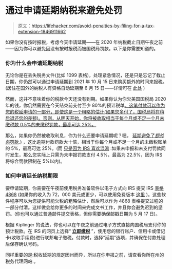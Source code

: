 # 通过申请延期纳税来避免处罚

> 原文：<https://lifehacker.com/avoid-penalties-by-filing-for-a-tax-extension-1846911662>

如果你没有按时报税，考虑今天申请延期——在 2020 年纳税截止日期午夜之前——因为你可以避免因没有按时报税而被国税局罚款。以下是你需要知道的。



### **你为什么会申请延期纳税**

无论你是在丢失税务文件(比如 1099 表格)，处理紧急情况，还是只是忘记了截止日期，你仍然可以通过申请延期到 2021 年 10 月 15 日来购买额外的时间来报税。(居住在国外的纳税人有资格自动延期至 6 月 15 日——详情可在 [此处](https://www.kiplinger.com/taxes/tax-deadline/601054/tax-extension-how-to-get-extra-time-to-file-your-taxes#:~:text=File%20Form%204868%20or%20Pay,4868%20by%20mail%20or%20electronically.) )

然而，这并不意味着你的税款今天还没有到期。如果你认为你欠美国国税局 2020 年的钱，你仍然需要在今天结束前支付至少 80%的预计税单[。这笔付款可以作为您的税延申请的一部分，即使这是一个粗略的估计(如果您多付了，国税局将在稍后退还您的差额)。否则，从明天开始，你将被收取相当于每个月或不足一个月未缴税款 0.5%的未缴税罚款，最高可达 25%。](https://www.efile.com/tax-penalties/) 

那么，如果你仍然被收取利息，你为什么还要申请延期呢？嗯， [延期避免了*额外的*罚款](https://www.taxdebthelp.com/tax-problems/unfiled-tax-returns/failure-to-file-penalty#:~:text=With%20an%20extension%2C%20you%20avoid,what%20you%20paid%20last%20year).) ，这比逾期付款罚款大十倍，相当于你每个月或不足一个月的未缴税账单的 5%，最高可达 25%。(而 [只是因为 IRS 喜欢混淆](https://www.irs.gov/irm/part8/irm_08-017-007) :如果未申报和未支付罚款同时发生，那么您实际上只需为未申报罚款支付 4.5%，最高为 22.5%，因为 IRS 将综合罚款限制在 5%以内)。

### **如何申请延长纳税期限**

要申请延期，你需要在午夜前使用税务准备软件以电子方式向 IRS 提交 IRS [表格 4868](https://www.irs.gov/pub/irs-pdf/f4868.pdf) (如果你的收入为 72，000 美元或更少，可以使用免费版本 [这里](https://www.irs.gov/filing/free-file-do-your-federal-taxes-for-free) )。这些软件程序可以为您提供可能欠税的粗略估计，然后可以作为 4868 表格提交过程的一部分付清。这样做会给你更多的时间来完成文书工作，并且你会避免迟到的惩罚。(你也可以通过普通邮件提交表格，但你需要确保邮戳日期为 5 月 17 日)。

根据 Kiplinger 的说法，你也可以在午夜之前通过电子方式直接向国税局支付你的预计税款。在 IRS 的网页上选择“ [**立即缴税**](https://www.irs.gov/payments) ”，使用您的银行账户、信用卡或借记卡(收取手续费)进行联邦电子缴税。付款时，选择“延期”选项，并确保在付款处理后保存确认号码。

同样重要的是:税收延期的规定因州而异，所以在你申报之前，请查看你所在州的税务代理网站 。
